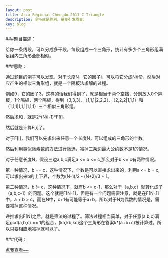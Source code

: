 ```yaml
---
layout: post
title: Asia Regional Chengdu 2011 C Triangle
description: 坚持就是胜利，量变引发质变。
key: blog
---
```


###题目描述：

给你一条线段，可以分成多干段，每段组成一个三角形，统计有多少个三角形组满足组内三角形全部相似。

###思路：

 通过题目的例子可以发现，对于长度N，它的因子i，可以将它分成N/i份，然后对应产生的相似三角形组，就是一个隔板法求解的过程。

 例如9，它的因子3，这样的话我们得到了，就是相当于两个空挡，分别放入0个隔板，1个隔板，两个隔板，得到（3,3,3）、（1,1,1|2,2,2）、（2,2,2|1,1,1）和（1,1,1|1,1,1|1,1,1）三个相似三角形组。

 然后求和，就是2^(N/i-1)*F[i]。

 然后就是计算F[i]了。

 对于F[i]，我们可以先求出来任意一个长度N，可以组成的三角形的个数。

 然后利用类似筛素数的方法进行筛选，减掉三条边最大公约数不是1的情况。

 对于任意长度N，假设三边a,b,c满足a <= b <= c,那么对于b <= c有两种情况。

 第一种情况，b == c，这种情况下，个数是可以直接求出来的，利用a <= b = c,可以求出来b的上下界，个数为(N-1)/2 - (N+2)/3 + 1。

 第二种情况，b != c，这种情况下，就有b <= c-1，那么对于（a,b,c）就转化成了（a,b,c-1）的问题。这个就是F[N-1]，但是有一个问题需要注意，就是在F[N-1]中，a + b > c，而在N中，c+1有可能等于a+b，所以对于N为偶数的情况是，需要减掉这种情况。

 递推求出F[N]之后，就是筛法的过程了。筛法过程相当简单，对于任意(a,b,c)满足gcd(a,b,c) == 1的组合，(ka,kb,kc)这个三角形在答案k*(a+b+c)被计算过，所以只要相应地减掉就可以了。

###代码：

 <a href="http://paste.ubuntu.com/12061351/">点我查看~~</a>